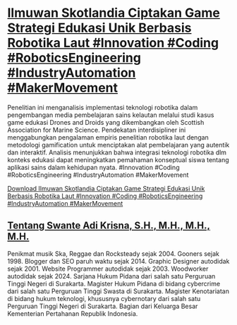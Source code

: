 # [Ilmuwan Skotlandia Ciptakan Game Strategi Edukasi Unik Berbasis Robotika Laut #Innovation #Coding #RoboticsEngineering #IndustryAutomation #MakerMovement](https://swanteadikrisna.com/robot/website/3/ilmuwan-skotlandia-game-strategi-robotika-laut-edukasi/)

Penelitian ini menganalisis implementasi teknologi robotika dalam pengembangan media pembelajaran sains kelautan melalui studi kasus game edukasi Drones and Droids yang dikembangkan oleh Scottish Association for Marine Science. Pendekatan interdisipliner ini menggabungkan pengalaman empiris penelitian robotika laut dengan metodologi gamification untuk menciptakan alat pembelajaran yang autentik dan interaktif. Analisis menunjukkan bahwa integrasi teknologi robotika dlm konteks edukasi dapat meningkatkan pemahaman konseptual siswa tentang aplikasi sains dalam kehidupan nyata. #Innovation #Coding #RoboticsEngineering #IndustryAutomation #MakerMovement 

[Download Ilmuwan Skotlandia Ciptakan Game Strategi Edukasi Unik Berbasis Robotika Laut #Innovation #Coding #RoboticsEngineering #IndustryAutomation #MakerMovement](https://swanteadikrisna.com/robot/website/3/ilmuwan-skotlandia-game-strategi-robotika-laut-edukasi/)


## [Tentang Swante Adi Krisna, S.H., M.H., M.H., M.H.](https://swanteadikrisna.com/)

Penikmat musik Ska, Reggae dan Rocksteady sejak 2004. Gooners sejak 1998. Blogger dan SEO paruh waktu sejak 2014. Graphic Designer autodidak sejak 2001. Website Programmer autodidak sejak 2003. Woodworker autodidak sejak 2024. Sarjana Hukum Pidana dari salah satu Perguruan Tinggi Negeri di Surakarta. Magister Hukum Pidana di bidang cybercrime dari salah satu Perguruan Tinggi Swasta di Surakarta. Magister Kenotariatan di bidang hukum teknologi, khususnya cybernotary dari salah satu Perguruan Tinggi Negeri di Surakarta. Bagian dari Keluarga Besar Kementerian Pertahanan Republik Indonesia.